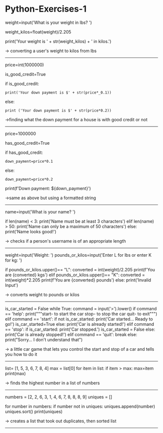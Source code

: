 # Python-Exercises-1

weight=input('What is your weight in lbs? ')

weight_kilos=float(weight)/2.205

print('Your weight is ' + str(weight_kilos) + ' in kilos.')

-> converting a user's weight to kilos from lbs

----------------------

price=int(1000000)

is_good_credit=True

if is_good_credit:

    print('Your down payment is $' + str(price*_0.1))
    
else:

    print ('Your down payment is $' + str(price*0.2))
    
->finding what the down payment for a house is with good credit or not

-----------------------------

price=1000000

has_good_credit=True

if has_good_credit:

    down_payment=price*0.1

else:

    down_payment=price*0.2
    
print(f'Down payment: ${down_payment}')

->same as above but using a formatted string

-----------------

name=input('What is your name? ')



if len(name) < 3:
    print('Name must be at least 3 characters')
elif len(name) > 50:
    print('Name can only be a maximum of 50 characters')
else:
    print('Name looks good!')

-> checks if a person's username is of an appropriate length

----------

weight=input('Weight: ')
pounds_or_kilos=input('Enter L for lbs or enter K for kg: ')



if pounds_or_kilos.upper()== "L":
    converted = int(weight)/2.205
    print(f'You are {converted} kgs')
elif pounds_or_kilos.upper()== "K":
    converted = int(weight)*2.205
    print(f'You are {converted} pounds')
else:
    print('Invalid Input')

-> converts weight to pounds or kilos

------

is_car_started = False
while True:
    command = input('>').lower()
    if command == 'help':
        print("""start- to start the car
stop- to stop the car
quit- to exit""")
    elif command == 'start':
        if not is_car_started:
            print('Car started... Ready to go!')
            is_car_started=True
        else:
            print('Car is already started!')
    elif command == 'stop':
        if is_car_started:
            print('Car stopped.')
            is_car_started = False
        else:
            print('Car is already stopped!')
    elif command == 'quit':
        break
    else:
        print("Sorry... I don't understand that")

-> a little car game that lets you control the start and stop of a car and tells you how to do it

---------

list= [1, 5, 3, 6, 7, 8, 4]
max = list[0]
for item in list:
    if item > max:
        max=item
print(max)

-> finds the highest number in a list of numbers

-----

numbers = [2, 2, 6, 3, 1, 4, 6, 7, 8, 8, 8, 9]
uniques = []

for number in numbers:
    if number not in uniques:
        uniques.append(number)
uniques.sort()
print(uniques)

-> creates a list that took out duplicates, then sorted list

----------------



